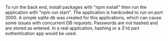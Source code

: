To run the back end, install packages with "npm install" then run the application with "npm run start".  The application is hardcoded to run on port 3000.  A simple sqlite db was created for this applications, which can cause some issues with concurrent DB requests.  Passwords are not hashed and are stored as entered.  In a real application, hashing or a 3'rd part euthentication app would be used.
